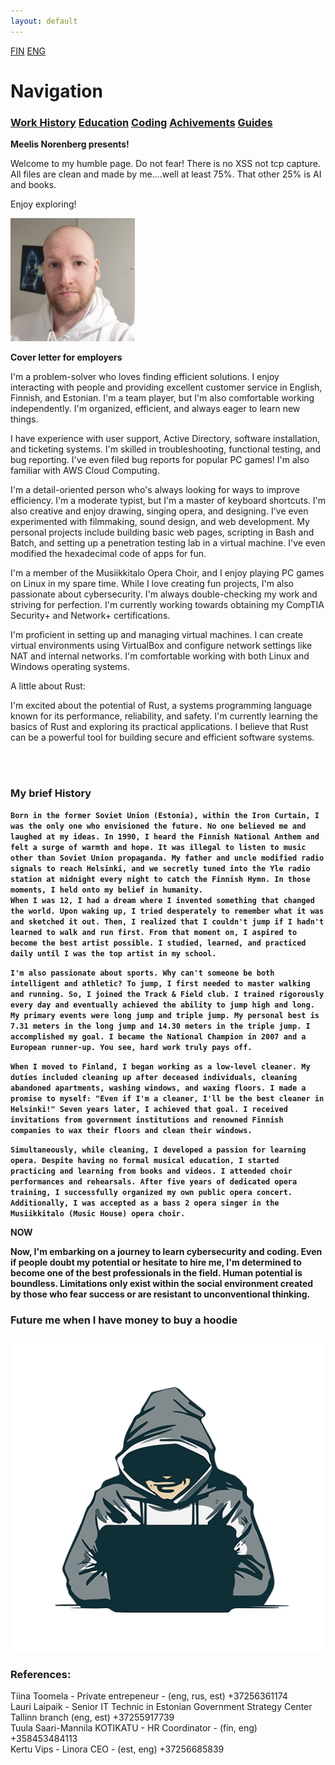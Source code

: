 ```yaml
---
layout: default
---
```


[FIN](IndexFIN.md)  [ENG](index.md)

# Navigation<br>
### **[Work History](WorkHistory.md)   [Education](Education.md)   [Coding](Coding.md)   [Achivements](Achivements.md)   [Guides](Guides.md)**<br>


**Meelis Norenberg presents!**<br>

 Welcome to my humble page. Do not fear! There is no XSS not tcp capture.
 All files are clean and made by me....well at least 75%. That other 25% is AI and books.

 Enjoy exploring!<br>

![Memyselfnme](Meelis_Norenberg_pic_small.png)

**Cover letter for employers**<br>

I'm a problem-solver who loves finding efficient solutions. I enjoy interacting with people and providing excellent customer service in English, Finnish, and Estonian. I'm a team player, but I'm also comfortable working independently. I'm organized, efficient, and always eager to learn new things.

I have experience with user support, Active Directory, software installation, and ticketing systems. I'm skilled in troubleshooting, functional testing, and bug reporting. I've even filed bug reports for popular PC games! I'm also familiar with AWS Cloud Computing.

I'm a detail-oriented person who's always looking for ways to improve efficiency. I'm a moderate typist, but I'm a master of keyboard shortcuts. I'm also creative and enjoy drawing, singing opera, and designing. I've even experimented with filmmaking, sound design, and web development. My personal projects include building basic web pages, scripting in Bash and Batch, and setting up a penetration testing lab in a virtual machine. I've even modified the hexadecimal code of apps for fun.

I'm a member of the Musiikkitalo Opera Choir, and I enjoy playing PC games on Linux in my spare time. While I love creating fun projects, I'm also passionate about cybersecurity. I'm always double-checking my work and striving for perfection. I'm currently working towards obtaining my CompTIA Security+ and Network+ certifications.

I'm proficient in setting up and managing virtual machines. I can create virtual environments using VirtualBox and configure network settings like NAT and internal networks. I'm comfortable working with both Linux and Windows operating systems.

A little about Rust:

I'm excited about the potential of Rust, a systems programming language known for its performance, reliability, and safety. I'm currently learning the basics of Rust and exploring its practical applications. I believe that Rust can be a powerful tool for building secure and efficient software systems.<br>

<br>
<br>

### **My brief History**<br>

**`Born in the former Soviet Union (Estonia), within the Iron Curtain, I was the only one who envisioned the future. No one believed me and laughed at my ideas. In 1990, I heard the Finnish National Anthem and felt a surge of warmth and hope. It was illegal to listen to music other than Soviet Union propaganda. My father and uncle modified radio signals to reach Helsinki, and we secretly tuned into the Yle radio station at midnight every night to catch the Finnish Hymn. In those moments, I held onto my belief in humanity.`**<br>
**`When I was 12, I had a dream where I invented something that changed the world. Upon waking up, I tried desperately to remember what it was and sketched it out. Then, I realized that I couldn't jump if I hadn't learned to walk and run first. From that moment on, I aspired to become the best artist possible. I studied, learned, and practiced daily until I was the top artist in my school.`**

**`I'm also passionate about sports. Why can't someone be both intelligent and athletic? To jump, I first needed to master walking and running. So, I joined the Track & Field club. I trained rigorously every day and eventually achieved the ability to jump high and long. My primary events were long jump and triple jump. My personal best is 7.31 meters in the long jump and 14.30 meters in the triple jump. I accomplished my goal. I became the National Champion in 2007 and a European runner-up. You see, hard work truly pays off.`** <br>

**`When I moved to Finland, I began working as a low-level cleaner. My duties included cleaning up after deceased individuals, cleaning abandoned apartments, washing windows, and waxing floors. I made a promise to myself: "Even if I'm a cleaner, I'll be the best cleaner in Helsinki!" Seven years later, I achieved that goal. I received invitations from government institutions and renowned Finnish companies to wax their floors and clean their windows.`**

**`Simultaneously, while cleaning, I developed a passion for learning opera. Despite having no formal musical education, I started practicing and learning from books and videos. I attended choir performances and rehearsals. After five years of dedicated opera training, I successfully organized my own public opera concert. Additionally, I was accepted as a bass 2 opera singer in the Musiikkitalo (Music House) opera choir.`**<br>

**NOW**<br>

**Now, I'm embarking on a journey to learn cybersecurity and coding. Even if people doubt my potential or hesitate to hire me, I'm determined to become one of the best professionals in the field. Human potential is boundless. Limitations only exist within the social environment created by those who fear success or are resistant to unconventional thinking.**<br>


### Future me when I have money to buy a hoodie

![Hacker](pngegg.png)

### References:<br>
Tiina Toomela - Private entrepeneur - (eng, rus, est) +37256361174<br>
Lauri Laipaik - Senior IT Technic in Estonian Government Strategy Center Tallinn branch (eng, est) +37255917739 <br>
Tuula Saari-Mannila KOTIKATU - HR Coordinator - (fin, eng) +358453484113 <br>
Kertu Vips - Linora CEO - (est, eng) +37256685839 <br>



